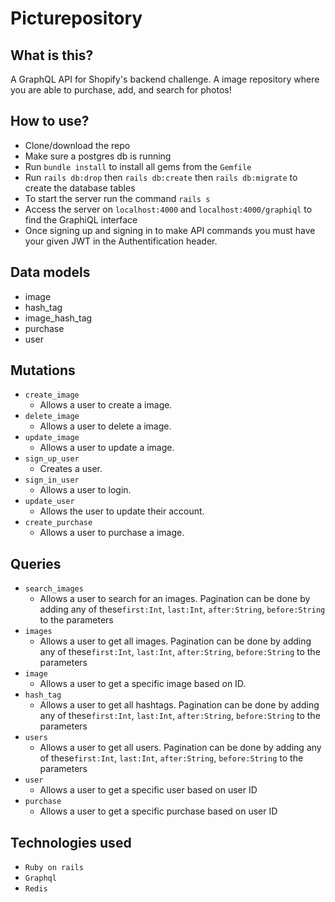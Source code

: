 # Picturepository

## What is this?
A GraphQL API for Shopify's backend challenge. A image repository where you are able to purchase, add, and search for photos!

## How to use?
- Clone/download the repo 
- Make sure a postgres db is running
- Run `bundle install` to install all gems from the `Gemfile`
- Run `rails db:drop` then `rails db:create` then `rails db:migrate` to create the database tables
- To start the server run the command `rails s`
- Access the server on `localhost:4000` and `localhost:4000/graphiql` to find the GraphiQL interface
- Once signing up and signing in to make API commands you must have your given JWT in the Authentification header.

## Data models
- image
- hash_tag
- image_hash_tag
- purchase
- user

## Mutations
- `create_image`
    - Allows a user to create a image.
- `delete_image`
    - Allows a user to delete a image.
- `update_image`
    - Allows a user to update a image.
- `sign_up_user`
    - Creates a user.
- `sign_in_user`
    - Allows a user to login.
- `update_user`
    - Allows the user to update their account.
- `create_purchase`
    - Allows a user to purchase a image.

## Queries
- `search_images`
    - Allows a user to search for an images. Pagination can be done by adding any of these`first:Int`, `last:Int`, `after:String`, `before:String` to the parameters
- `images`
    - Allows a user to get all images. Pagination can be done by adding any of these`first:Int`, `last:Int`, `after:String`, `before:String` to the parameters
- `image`
    - Allows a user to get a specific image based on ID.
- `hash_tag`
    - Allows a user to get all hashtags. Pagination can be done by adding any of these`first:Int`, `last:Int`, `after:String`, `before:String` to the parameters
- `users`
    - Allows a user to get all users. Pagination can be done by adding any of these`first:Int`, `last:Int`, `after:String`, `before:String` to the parameters
- `user`
    - Allows a user to get a specific user based on user ID
- `purchase`
    - Allows a user to get a specific purchase based on user ID

## Technologies used
- `Ruby on rails`
- `Graphql`
- `Redis`

